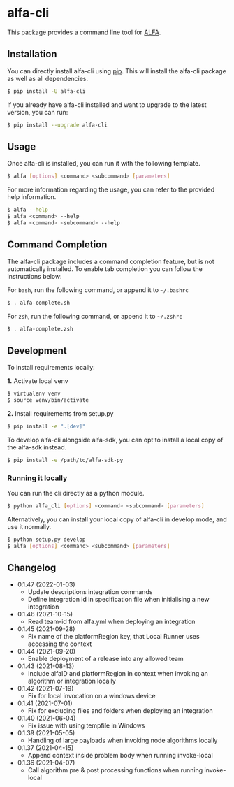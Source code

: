 # alfa-cli

This package provides a command line tool for [ALFA](https://widgetbrain.com/product/).

## Installation

You can directly install alfa-cli using [pip](http://www.pip-installer.org/en/latest/). This will install the alfa-cli package as well as all dependencies.

```sh
$ pip install -U alfa-cli
```

If you already have alfa-cli installed and want to upgrade to the latest version, you can run:

```sh
$ pip install --upgrade alfa-cli
```

## Usage

Once alfa-cli is installed, you can run it with the following template.

```sh
$ alfa [options] <command> <subcommand> [parameters]
```

For more information regarding the usage, you can refer to the provided help information.

```sh
$ alfa --help
$ alfa <command> --help
$ alfa <command> <subcommand> --help
```

## Command Completion

The alfa-cli package includes a command completion feature, but is not automatically installed.
To enable tab completion you can follow the instructions below:

For `bash`, run the following command, or append it to `~/.bashrc`

```sh
$ . alfa-complete.sh
```

For `zsh`, run the following command, or append it to `~/.zshrc`

```sh
$ . alfa-complete.zsh
```

## Development

To install requirements locally:

**1.** Activate local venv

```sh
$ virtualenv venv
$ source venv/bin/activate
```

**2.** Install requirements from setup.py

```sh
$ pip install -e ".[dev]"
```

To develop alfa-cli alongside alfa-sdk, you can opt to install a local copy of the alfa-sdk instead.

```sh
$ pip install -e /path/to/alfa-sdk-py
```

### Running it locally

You can run the cli directly as a python module.

```sh
$ python alfa_cli [options] <command> <subcommand> [parameters]
```

Alternatively, you can install your local copy of alfa-cli in develop mode, and use it normally.

```sh
$ python setup.py develop
$ alfa [options] <command> <subcommand> [parameters]
```

## Changelog
- 0.1.47 (2022-01-03)
  - Update descriptions integration commands
  - Define integration id in specification file when initialising a new integration
- 0.1.46 (2021-10-15)
  - Read team-id from alfa.yml when deploying an integration
- 0.1.45 (2021-09-28)
  - Fix name of the platformRegion key, that Local Runner uses accessing the context
- 0.1.44 (2021-09-20)
  - Enable deployment of a release into any allowed team
- 0.1.43 (2021-08-13)
  - Include alfaID and platformRegion in context when invoking an algorithm or integration locally
- 0.1.42 (2021-07-19)
  - Fix for local invocation on a windows device
- 0.1.41 (2021-07-01)
  - Fix for excluding files and folders when deploying an integration
- 0.1.40 (2021-06-04)
  - Fix issue with using tempfile in Windows
- 0.1.39 (2021-05-05)
  - Handling of large payloads when invoking node algorithms locally
- 0.1.37 (2021-04-15)
  - Append context inside problem body when running invoke-local
- 0.1.36 (2021-04-07)
  - Call algorithm pre & post processing functions when running invoke-local
